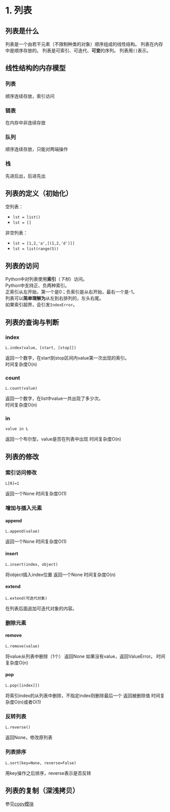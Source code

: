 # 1. 列表

## 列表是什么

列表是一个由若干元素（不限制种类的对象）顺序组成的线性结构。 列表在内存中是顺序存放的。 列表是可索引、可迭代、**可变**的序列。 列表用`[]`表示。

## 线性结构的内存模型

### 列表

顺序连续存放，索引访问

### 链表

在内存中非连续存放

### 队列

顺序连续存放，只能对两端操作

### 栈

先进后出，后进先出

## 列表的定义（初始化）

空列表：

* `lst = list()`
* `lst = []`

非空列表：

* `lst = [1,2,'a',[(1,2,'d')]]`
* `lst = list(range(5))`

## 列表的访问

Python中对列表使用**索引**（_下标_）访问。  
Python中支持正、负两种索引。  
正索引从左开始，第一个是0；负索引是从右开始，最右一个是-1。  
列表可以**简单理解为**从左到右排列的，左头右尾。  
如果索引超界，会引发`IndexError`。

## 列表的查询与判断

### index

```text
L.index(value, [start, [stop]])
```

返回一个数字，在start到stop区间内value第一次出现的索引。  
时间复杂度O\(n\)

### count

```text
L.count(value)
```

返回一个数字，在list中value一共出现了多少次。  
时间复杂度O\(n\)

### in

```text
value in L
```

返回一个布尔型，value是否在列表中出现 时间复杂度O\(n\)

## 列表的修改

### 索引访问修改

```text
L[0]=1
```

返回一个None 时间复杂度O\(1\)

### 增加与插入元素

#### append

```text
L.append(value)
```

返回一个None 时间复杂度O\(1\)

#### insert

```text
L.insert(index, object)
```

将object插入index位置 返回一个None 时间复杂度O\(n\)

#### extend

```text
L.extend(可迭代对象)
```

在列表后面追加可迭代对象的内容。

### 删除元素

#### remove

```text
L.remove(value)
```

将value从列表中删除（1个） 返回None 如果没有value，返回ValueError。 时间复杂度O\(n\)

#### pop

```text
L.pop([index]])
```

将索引index的从列表中删除，不指定index则删除最后一个 返回被删除值 时间复杂度O\(n\)或者O\(1\)

### 反转列表

```text
L.reverse()
```

返回None，修改原列表

### 列表排序

```text
L.sort(key=None, reverse=False)
```

用key操作之后排序，reverse表示是否反转

## 列表的复制（深浅拷贝）

参见[copy模块](https://python3.ac.cn/c.-mo-kuai/copy)


